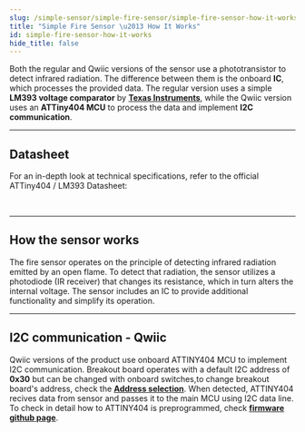 ```yaml
---
slug: /simple-sensor/simple-fire-sensor/simple-fire-sensor-how-it-works
title: "Simple Fire Sensor \u2013 How It Works"
id: simple-fire-sensor-how-it-works
hide_title: false
---
```

Both the regular and Qwiic versions of the sensor use a phototransistor to detect infrared radiation. The difference between them is the onboard **IC**, which processes the provided data. The regular version uses a simple **LM393 voltage comparator** by [**Texas Instruments**](https://eu.mouser.com/ProductDetail/Texas-Instruments/LM393M-NOPB?qs=QbsRYf82W3GpBNun7wKZlw%3D%3D&utm_id=20109199385&utm_source=google&utm_medium=cpc&utm_marketing_tactic=emeacorp&gad_source=1&gbraid=0AAAAADn_wf2fKvpBFkLrBUUl8dO2RQg0h&gclid=Cj0KCQjwy46_BhDOARIsAIvmcwMsdd1u6kOcRmTTIs-3gcSdmuLKAzoQu5R-yEysSeXZ3OPvm47trKQaAineEALw_wcB), while the Qwiic version uses an **ATTiny404 MCU** to process the data and implement **I2C communication**. 

<CenteredImage src="/img/simple-sensor/simple-fire-sensor/333042_ATTINY404_highlighted.jpg" alt="ATTiny404 MCU on board of Qwiic version" caption="ATTiny404 MCU on board of Qwiic version" width="400px" />

<CenteredImage src="/img/simple-sensor/simple-fire-sensor/333047_LM393_highlighted.jpg" alt="LM393 on board of regular version" caption="LM393 on board of regular version" width="400px" />

---

## Datasheet
For an in-depth look at technical specifications, refer to the official ATTiny404 / LM393 Datasheet:

<QuickLink  
  title="ATTiny404 Datasheet"  
  description="Detailed technical documentation for the LM393 Voltage Comparator."  
  url="https://docs.rs-online.com/943a/0900766b8170d70c.pdf"  
/>  
<QuickLink  
  title="LM393 Datasheet"  
  description="Detailed technical documentation for the ATTiny404 microcontroller."  
  url="https://ww1.microchip.com/downloads/en/devicedoc/50002687a.pdf"  
/> 

---

## How the sensor works
The fire sensor operates on the principle of detecting infrared radiation emitted by an open flame. To detect that radiation, the sensor utilizes a photodiode (IR receiver) that changes its resistance, which in turn alters the internal voltage. The sensor includes an IC to provide additional functionality and simplify its operation.

---

## I2C communication - Qwiic

Qwiic versions of the product use onboard ATTINY404 MCU to implement I2C communication. Breakout board operates with a default I2C address of **0x30**  but can be changed with onboard switches,to change breakout board's address, check the [**Address selection**](/documentation/simple-sensor/simple-fire-sensor/simple-fire-sensor-hardware#address-selection-for-qwiic-version/). When detected, ATTINY404 recives data from sensor and passes it to the main MCU using I2C data line. To check in detail how to ATTINY404 is preprogrammed, check [**firmware github page**](https://github.com/SolderedElectronics/Soldered-Simple-Fire-Sensor-Arduino-library/blob/dev/extras/attiny_firmware/attiny_firmware.ino).
